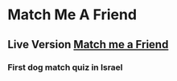 # Match Me A Friend
## Live Version [Match me a Friend ](https://dog-matching.web.app)
### First dog match quiz in Israel
